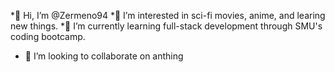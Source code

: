 
*👋 Hi, I’m @Zermeno94
*👀 I’m interested in sci-fi movies, anime, and learing new things.
*🌱 I’m currently learning full-stack development through SMU's coding bootcamp.
* 👯 I’m looking to collaborate on anthing 
